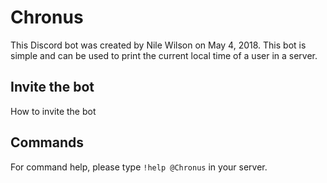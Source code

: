 # Chronus
This Discord bot was created by Nile Wilson on May 4, 2018. This bot is simple and can be used to print the current local time of a user in a server.

## Invite the bot
How to invite the bot

## Commands
For command help, please type `!help @Chronus` in your server.
